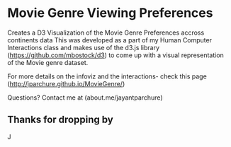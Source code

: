 Movie Genre Viewing Preferences
==========

Creates a D3 Visualization of the Movie Genre Preferences accross continents data
This was developed as a part of my Human Computer Interactions class and makes use of the d3.js library (https://github.com/mbostock/d3)
to come up with a visual representation of the Movie genre dataset.

For more details on the infoviz and the interactions- check this page (http://jparchure.github.io/MovieGenre/)

Questions? Contact me at (about.me/jayantparchure)

Thanks for dropping by
--
J
